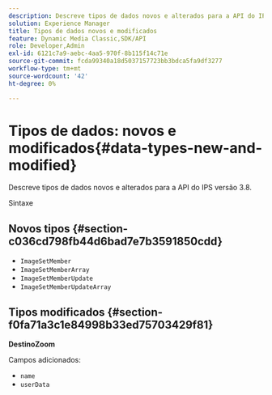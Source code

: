 ```yaml
---
description: Descreve tipos de dados novos e alterados para a API do IPS versão 3.8.
solution: Experience Manager
title: Tipos de dados novos e modificados
feature: Dynamic Media Classic,SDK/API
role: Developer,Admin
exl-id: 6121c7a9-aebc-4aa5-970f-8b115f14c71e
source-git-commit: fcda99340a18d5037157723bb3bdca5fa9df3277
workflow-type: tm+mt
source-wordcount: '42'
ht-degree: 0%

---
```


# Tipos de dados: novos e modificados{#data-types-new-and-modified}

Descreve tipos de dados novos e alterados para a API do IPS versão 3.8.

Sintaxe

## Novos tipos {#section-c036cd798fb44d6bad7e7b3591850cdd}

* `ImageSetMember`
* `ImageSetMemberArray`
* `ImageSetMemberUpdate`
* `ImageSetMemberUpdateArray`

## Tipos modificados {#section-f0fa71a3c1e84998b33ed75703429f81}

**DestinoZoom**

Campos adicionados:

* `name`
* `userData`
